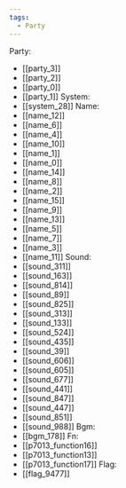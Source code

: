 ```yaml
---
tags:
  - Party
---
```

Party:
- [[party_3]]
- [[party_2]]
- [[party_0]]
- [[party_1]]
System:
- [[system_28]]
Name:
- [[name_12]]
- [[name_6]]
- [[name_4]]
- [[name_10]]
- [[name_1]]
- [[name_0]]
- [[name_14]]
- [[name_8]]
- [[name_2]]
- [[name_15]]
- [[name_9]]
- [[name_13]]
- [[name_5]]
- [[name_7]]
- [[name_3]]
- [[name_11]]
Sound:
- [[sound_311]]
- [[sound_163]]
- [[sound_814]]
- [[sound_89]]
- [[sound_825]]
- [[sound_313]]
- [[sound_133]]
- [[sound_524]]
- [[sound_435]]
- [[sound_39]]
- [[sound_606]]
- [[sound_605]]
- [[sound_677]]
- [[sound_441]]
- [[sound_847]]
- [[sound_447]]
- [[sound_851]]
- [[sound_988]]
Bgm:
- [[bgm_178]]
Fn:
- [[p7013_function16]]
- [[p7013_function13]]
- [[p7013_function17]]
Flag:
- [[flag_9477]]
